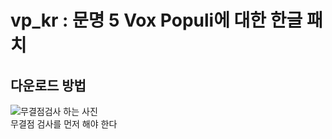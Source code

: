 # vp_kr : 문명 5 Vox Populi에 대한 한글 패치

## 다운로드 방법
![무결점검사 하는 사진](https://img1.daumcdn.net/thumb/R1280x0/?scode=mtistory2&fname=https%3A%2F%2Fblog.kakaocdn.net%2Fdn%2F222d0%2FbtqPYj3Ufgd%2FAlrVReFeBwssPiMQYq8ao1%2Fimg.png "문명 다운로드 설정")<br/>
무결점 검사를 먼저 해야 한다
